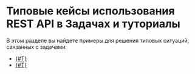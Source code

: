 # Типовые кейсы использования REST API в Задачах и туториалы

В этом разделе вы найдете примеры для решения типовых ситуаций, связанных с задачами:

- [{#T}](./how-to-create-task-with-file.md)
- [{#T}](./how-to-upload-file-to-task.md)